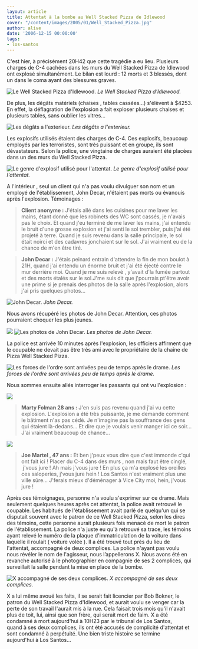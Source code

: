 ```yaml
---
layout: article
title: Attentat à la bombe au Well Stacked Pizza de Idlewood
cover: "/content/images/2005/01/Well_Stacked_Pizza.jpg"
author: alive
date: '2006-12-15 00:00:00'
tags:
- los-santos
---
```


C'est hier,&nbsp;à précisément 20H42 que cette tragédie a eu lieu. Plusieurs charges de C-4 cachées dans les murs du Well Stacked Pizza de Idlewood ont explosé simultanément. Le bilan est lourd : 12 morts et 3 blessés, dont un dans le coma ayant des blessures graves.

![Le Well Stacked Pizza d'Idlewood.](/content/images/2005/01/Well_Stacked_Pizza.jpg)
_Le Well Stacked Pizza d'Idlewood._

De plus, les dégâts matériels (chaises , tables cassées...) s'élèvent&nbsp;à $4253. En effet, la déflagration de l'explosion a fait exploser plusieurs chaises et plusieurs tables, sans oublier les vitres...

![Les dégâts a l'exterieur.](/content/images/2005/01/Evaluation_des_degats.jpg)
_Les dégâts a l'exterieur._

Les explosifs utilisés étaient des charges de C-4. Ces explosifs, beaucoup employés par les terroristes, sont très puissant et en groupe, ils sont dévastateurs. Selon la police, une vingtaine de charges auraient été placées dans un des murs du Well Stacked Pizza.

![Le genre d'explosif utilisé pour l'attentat.](/content/images/2005/01/C4.jpg)
_Le genre d'explosif utilisé pour l'attentat._

A l'intérieur , seul un client qui n'a pas voulu divulguer son nom et un employé de l'établissement, John Decar, n'étaient pas morts ou évanouis après l'explosion. Témoinages :

> **Client anonyme :** J'étais allé dans les cuisines pour me laver les mains, étant donné que les robinets des WC sont cassés, je n'avais pas le choix. Et quand j'eu terminé de me laver les mains, j'ai entendu le bruit d'une grosse explosion et j'ai senti le sol trembler, puis j'ai été projeté&nbsp;à terre. Quand je suis revenu dans la salle principale, le sol était noirci et des cadavres jonchaient sur le sol. J'ai vraiment eu de la chance de m'en être tiré.

> **John Decar :** J'étais peinard entrain d'attendre la fin de mon boulot&nbsp;à 21H, quand j'ai entendu un énorme bruit et j'ai été éjecté contre le mur derrière moi. Quand je me suis relevé , y'avait d'la fumée partout et des morts étalés sur le sol.J'me suis dit que j'pourrais pt'être avoir une prime si je prenais des photos de la salle après l'explosion, alors j'ai pris quelques photos...

![John Decar.](/content/images/2005/01/john_decar.jpg)
_John Decar._

Nous avons récupéré les photos de John Decar. Attention, ces photos pourraient choquer les plus jeunes.

![](/content/images/2005/01/photo_amateur_1.jpg)
![Les photos de John Decar.](/content/images/2005/01/photo_amateur_2.jpg)
_Les photos de John Decar._

La police est arrivée 10 minutes après l'explosion, les officiers affirment que le coupable ne devait pas être très ami avec le propriétaire de la chaîne de Pizza Well Stacked Pizza.

![Les forces de l'ordre sont arrivées peu de temps après le drame.](/content/images/2005/01/la_police_arrive.jpg)
_Les forces de l'ordre sont arrivées peu de temps après le drame._

Nous sommes ensuite allés interroger les passants qui ont vu l'explosion :

![](/content/images/2005/01/temoin_n_1.jpg)

> **Marty Folman 28 ans :** J'en suis pas revenu quand j'ai vu cette explosion. L'explosion a été très puissante, je me demande comment le bâtiment n'as pas cédé. Je n'imagine pas la souffrance des gens qui étaient là-dedans... Et dire que je voulais venir manger ici ce soir... J'ai vraiment beaucoup de chance...

![](/content/images/2005/01/temoin_n_2.jpg)

> **Joe Martel , 47 ans :** Et ben j'peux vous dire que c'est immonde c'qui ont fait ici ! Placer du C-4 dans des murs , non mais faut être cinglé, &nbsp;j'vous jure ! Ah mais j'vous jure ! En plus ça m'a explosé les oreilles ces saloperies, j'vous jure hein ! Los Santos n'est vraiment plus une ville sûre... J'ferais mieux d'déménager à Vice City moi, hein, j'vous jure !

Après ces témoignages, personne n'a voulu s'exprimer sur ce drame. Mais seulement quelques heures après cet attentat, la police avait retrouvé le coupable. Les habitués de l'établissement avait parlé de quelqu'un qui se disputait souvent avec le patron de ce Well Stacked Pizza, selon les dires des témoins, cette personne aurait plusieurs fois menacé de mort le patron de l'établissement. La police n'a juste eu qu'à retrouvé sa trace, les témoins ayant relevé le numéro de la plaque d'immatriculation de la voiture dans laquelle il roulait ( voiture volée ). Il a été trouvé tout près du lieu de l'attentat, accompagné de&nbsp;deux complices. La police n'ayant pas voulu nous révéler le nom de l'agisseur, nous l’appellerons X. Nous avons été en revanche autorisé&nbsp;à le photographier en compagnie de ses 2 complices, qui surveillait la salle pendant la mise en place de la bombe.

![X accompagné de ses deux complices.](/content/images/2005/01/suspect_choper.jpg)
_X accompagné de ses deux complices._

X a lui même avoué les faits, il se serait fait licencier par Bob Bokner, le patron du Well Stacked Pizza d'Idlewood, et aurait voulu se venger car la perte de son travail l'aurait mis&nbsp;à la rue. Cela faisait&nbsp;trois mois qu'il n'avait plus de toit, lui, ainsi que son frère, qui serait mort de faim. X a été condamné&nbsp;à mort aujourd'hui&nbsp;à 10H23 par le tribunal de Los Santos, quand&nbsp;à ses&nbsp;deux complices, ils ont été accusés de complicité d'attentat et sont condamné&nbsp;à perpétuité. Une bien triste histoire se termine aujourd'hui&nbsp;à Los Santos...

<!--kg-card-end: markdown-->
